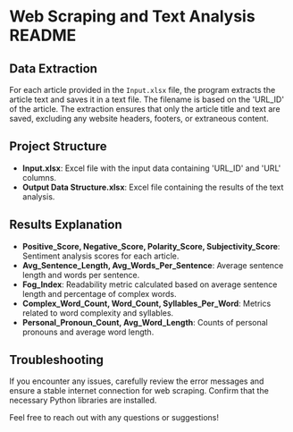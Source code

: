 # Web Scraping and Text Analysis README

## Data Extraction

For each article provided in the `Input.xlsx` file, the program extracts the article text and saves it in a text file. The filename is based on the 'URL_ID' of the article. The extraction ensures that only the article title and text are saved, excluding any website headers, footers, or extraneous content.

## Project Structure

- **Input.xlsx**: Excel file with the input data containing 'URL_ID' and 'URL' columns.
- **Output Data Structure.xlsx**: Excel file containing the results of the text analysis.

## Results Explanation

- **Positive_Score, Negative_Score, Polarity_Score, Subjectivity_Score**: Sentiment analysis scores for each article.
- **Avg_Sentence_Length, Avg_Words_Per_Sentence**: Average sentence length and words per sentence.
- **Fog_Index**: Readability metric calculated based on average sentence length and percentage of complex words.
- **Complex_Word_Count, Word_Count, Syllables_Per_Word**: Metrics related to word complexity and syllables.
- **Personal_Pronoun_Count, Avg_Word_Length**: Counts of personal pronouns and average word length.

## Troubleshooting

If you encounter any issues, carefully review the error messages and ensure a stable internet connection for web scraping. Confirm that the necessary Python libraries are installed.

Feel free to reach out with any questions or suggestions!
